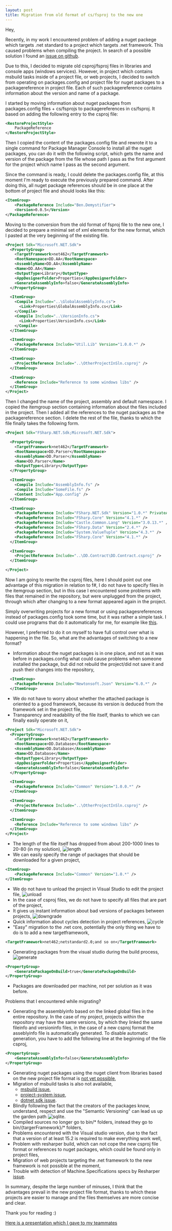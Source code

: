```yaml
---
layout: post
title: Migration from old format of cs/fsproj to the new one
---
```


Hey,

Recently, in my work I encountered problem of adding a nuget packege which targets .net standard to a project which targets .net framework. This caused problems when compiling the project. 
In search of a possible solution I found an [issue on github](https://github.com/dotnet/standard/issues/410). 


Due to this, I decided to migrate old csproj/fsproj files in libraries and console apps (windows services). 
However, in project which contains msbuild tasks inside of a project file, or web projects, I decided to switch from operating on packages.config and project file for nuget packages to a packagereference in project file.
Each of such packagereference contains information about the version and name of a package.

I started by moving information about nuget packages from packages.config files + cs/fsprojs to packagereferences in cs/fsproj. It based on adding the following entry to the csproj file:

```xml
<RestoreProjectStyle>
    PackageReference
</RestoreProjectStyle>
```

Then I copied the content of the packages.config file and rewrote it to a single command for Package Manager Console to install all the nuget packages, you can do it with the following script, which gets the name and version of the package from the file whose path I pass as the first argument for the project which name I pass as the second argument.

<script src="https://gist.github.com/MNie/35f43e66e68d300510ca3a6c308d06fd.js"></script>

Since the command is ready, I could delete the packages.config file, at this moment I'm ready to execute the previously prepared command. After doing this, all nuget package references should be in one place at the bottom of project file and should looks like this:

```xml
<ItemGroup>
    <PackageReference Include="Ben.Demystifier">
    <Version>0.0.5</Version>
</PackageReference>
```

Moving to the conversion from the old format of fsproj file to the new one, I decided to prepare a minimal set of xml elements for the new format, which I pasted at the very beginning of the existing file.

```xml
<Project Sdk="Microsoft.NET.Sdk">
  <PropertyGroup>
    <TargetFramework>net462</TargetFramework>
    <RootNamespace>DD.AA</RootNamespace>
    <AssemblyName>DD.AA</AssemblyName>
    <Name>DD.AA</Name>
    <OutputType>Library</OutputType>
    <AppDesignerFolder>Properties</AppDesignerFolder>
    <GenerateAssemblyInfo>false</GenerateAssemblyInfo>
  </PropertyGroup>

  <ItemGroup>
    <Compile Include="..\GlobalAssemblyInfo.cs">
      <Link>Properties\GlobalAssemblyInfo.cs</Link>
    </Compile>
    <Compile Include="..\VersionInfo.cs">
      <Link>Properties\VersionInfo.cs</Link>
    </Compile>
  </ItemGroup>

  <ItemGroup>
    <PackageReference Include="Util.Lib" Version="1.0.0.*" />
  </ItemGroup>

  <ItemGroup>
    <ProjectReference Include="..\OtherProjectInSln.csproj" />
  </ItemGroup>

  <ItemGroup>
    <Reference Include="Reference to some windows libs" />
  </ItemGroup>
</Project>
```

Then I changed the name of the project, assembly and default namespace. I copied the itemgroup section containing information about the files included in the project. Then I added all the references to the nuget packages as the packagereference section.
I delete the rest of the file, thanks to which the file finally takes the following form.

```xml
<Project Sdk="FSharp.NET.Sdk;Microsoft.NET.Sdk">

  <PropertyGroup>
    <TargetFramework>net462</TargetFramework>
    <RootNamespace>DD.Parser</RootNamespace>
    <AssemblyName>DD.Parser</AssemblyName>
    <Name>DD.Parser</Name>
    <OutputType>Library</OutputType>
  </PropertyGroup>

  <ItemGroup>
    <Compile Include="AssemblyInfo.fs" />
    <Compile Include="SomeFile.fs" />
    <Content Include="App.config" />
  </ItemGroup>

  <ItemGroup>
    <PackageReference Include="FSharp.NET.Sdk" Version="1.0.*" PrivateAssets="All" />
    <PackageReference Include="FSharp.Core" Version="4.1.*" />
    <PackageReference Include="Castle.Common.Lang" Version="3.0.13.*" />
    <PackageReference Include="FSharp.Data" Version="2.4.*" />
    <PackageReference Include="System.ValueTuple" Version="4.3.*" />
    <PackageReference Include="FSharp.Core" Version="4.1.*" />
  </ItemGroup>

  <ItemGroup>
    <ProjectReference Include="..\DD.Contract\DD.Contract.csproj" />
  </ItemGroup>

</Project>
```

Now I am going to rewrite the csproj files, here I should point out one advantage of this migration in relation to f#, I do not have to specify files in the itemgroup section, but in this case I encountered some problems with files that remained in the repository, but were unplugged from the project, through which after changing to a new format appeared again in the project.

Simply overwriting projects for a new format or using packagesreferences instead of packages.config took some time, but it was rather a simple task. I could use programs that do it automatically for me, for example like [this](https://github.com/hvanbakel/CsprojToVs2017).

However, I preferred to do it on myself to have full control over what is happening in the file.
So, what are the advantages of switching to a new format?

* Information about the nuget packages is in one place, and not as it was before in packages.config what could cause problems when someone installed the package, but did not rebuild the project/did not save it and push their changes into the repository,

```xml
  <ItemGroup>
    <PackageReference Include="Newtonsoft.Json" Version="6.0.*" />
  </ItemGroup>
```

* We do not have to worry about whether the attached package is oriented to a good framework, because its version is deduced from the framework set in the project file,
* Transparency and readability of the file itself, thanks to which we can finally easily operate on it,

```xml
<Project Sdk="Microsoft.NET.Sdk">
  <PropertyGroup>
    <TargetFramework>net462</TargetFramework>
    <RootNamespace>DD.Database</RootNamespace>
    <AssemblyName>DD.Database</AssemblyName>
    <Name>DD.Database</Name>
    <OutputType>Library</OutputType>
    <AppDesignerFolder>Properties</AppDesignerFolder>
    <GenerateAssemblyInfo>false</GenerateAssemblyInfo>
  </PropertyGroup>

  <ItemGroup>
    <PackageReference Include="Common" Version="1.0.0.*" />
  </ItemGroup>

  <ItemGroup>
    <ProjectReference Include="..\OtherProjectInSln.csproj" />
  </ItemGroup>

  <ItemGroup>
    <Reference Include="Reference to some windows libs" />
  </ItemGroup>
</Project>
```

* The length of the file itself has dropped from about 200-1000 lines to 20-80 (in my solution),
![length](https://mnie.github.com/img/13-12-2017CsProjMigration/length.png)
* We can easily specify the range of packages that should be downloaded for a given project,

```xml
<ItemGroup>
    <PackageReference Include="Common" Version="1.0.*" />
</ItemGroup>
```

* We do not have to unload the project in Visual Studio to edit the project file,
![unload](https://mnie.github.com/img/13-12-2017CsProjMigration/unload.png)
* In the case of csproj files, we do not have to specify all files that are part of the project,
* It gives us instant information about bad versions of packages between projects,
![downgrade](https://mnie.github.com/img/13-12-2017CsProjMigration/downgrade.png)
* Quick information about cycles detection in project references,
![cycle](https://mnie.github.com/img/13-12-2017CsProjMigration/cycle.png)
* "Easy" migration to the .net core, potentially the only thing we have to do is to add a new targetframework,

```xml
<TargetFramework>net462;netstandard2.0;and so on</TargetFramework>
```

* Generating packages from the visual studio during the build process,
![generate](https://mnie.github.com/img/13-12-2017CsProjMigration/generate.png)

```xml
<PropertyGroup>
    <GeneratePackageOnBuild>true</GeneratePackageOnBuild>
</PropertyGroup>
```

* Packages are downloaded per machine, not per solution as it was before.


Problems that I encountered while migrating?
* Generating the assemblyinfo based on the linked global files in the entire repository. In the case of my project, projects within the repository may have the same versions, by which they linked the same fileinfo and versioninfo files, in the case of a new csproj format the asseblyinfo file is automatically generated. To disable automatic generation, you have to add the following line at the beginning of the file csproj,

```xml
<PropertyGroup>
    <GenerateAssemblyInfo>false</GenerateAssemblyInfo>
</PropertyGroup>
```

* Generating nuget packages using the nuget client from libraries based on the new project file format is [not yet possible](https://github.com/NuGet/Home/issues/4491),
* Migration of msbuild tasks is also not available,
    - [msbuild issue](https://github.com/Microsoft/msbuild/issues/2746), 
    - [project-system issue](https://github.com/dotnet/project-system/issues/3011), 
    - [dotnet sdk issue](https://github.com/dotnet/sdk/issues/1780).
* Blindly following the fact that the creators of the packages know, understand, respect and use the "Semantic Versioning" can lead us up the garden path 
![sqlite](https://mnie.github.com/img/13-12-2017CsProjMigration/sqlite.png).
* Compiled sources no longer go to bin/* folders, instead they go to bin/{targerFramework}/* folders,
* Problems encountered with the Visual studio version, due to the fact that a version of at least 15.2 is required to make everything work well,
* Problem with resharper build, which can not cope the new csproj file format or references to nuget packages, which could be found only in project files,
* Migration of web projects targeting the .net framework to the new framework is not possible at the moment,
* Trouble with detection of Machine.Specifications specs by Resharper [issue](https://github.com/machine/machine.specifications.runner.resharper/issues/73).

In summary, despite the large number of minuses, I think that the advantages prevail in the new project file format, thanks to which these projects are easier to manage and the files themselves are more concise and clear.

Thank you for reading :)

[Here is a presentation which I gave to my teammates](https://github.com/MNie/CsProjMigration/index)
